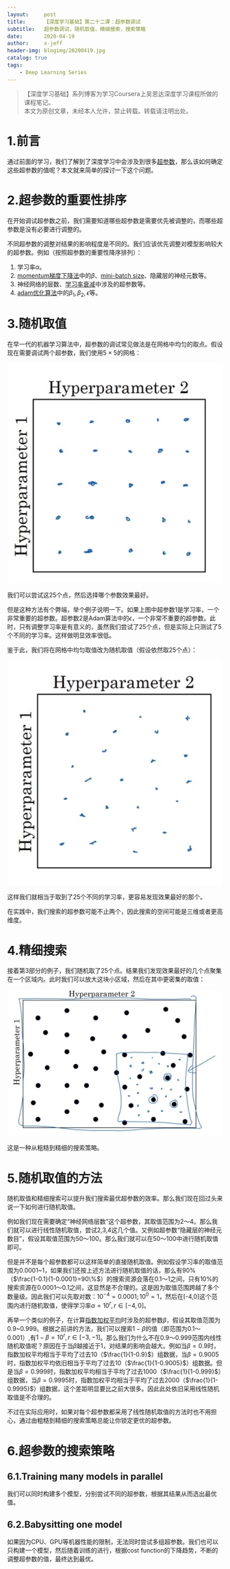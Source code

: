 ```yaml
---
layout:     post
title:      【深度学习基础】第二十二课：超参数调试
subtitle:   超参数调试，随机取值，精细搜索，搜索策略
date:       2020-04-19
author:     x-jeff
header-img: blogimg/20200419.jpg
catalog: true
tags:
    - Deep Learning Series
---
```

>【深度学习基础】系列博客为学习Coursera上吴恩达深度学习课程所做的课程笔记。  
>本文为原创文章，未经本人允许，禁止转载。转载请注明出处。

# 1.前言

通过前面的学习，我们了解到了深度学习中会涉及到很多[超参数](http://shichaoxin.com/2019/08/11/深度学习基础-第一课-从KNN到深度学习/)，那么该如何确定这些超参数的值呢？本文就来简单的探讨一下这个问题。

# 2.超参数的重要性排序

在开始调试超参数之前，我们需要知道哪些超参数是需要优先被调整的，而哪些超参数是没有必要进行调整的。

不同超参数的调整对结果的影响程度是不同的。我们应该优先调整对模型影响较大的超参数。例如（按照超参数的重要性降序排列）：

1. 学习率$\alpha$。
2. [momentum梯度下降法](http://shichaoxin.com/2020/03/05/深度学习基础-第十七课-Momentum梯度下降法/)中的$\beta$、[mini-batch size](http://shichaoxin.com/2020/02/20/深度学习基础-第十五课-mini-batch梯度下降法/)、隐藏层的神经元数等。
3. 神经网络的层数、[学习率衰减](http://shichaoxin.com/2020/03/23/深度学习基础-第二十课-学习率衰减/)中涉及的超参数等。
4. [adam优化算法](http://shichaoxin.com/2020/03/19/深度学习基础-第十九课-Adam优化算法/)中的$\beta_1,\beta_2,\epsilon$等。

# 3.随机取值

在早一代的机器学习算法中，超参数的调试常见做法是在网格中均匀的取点。假设现在需要调试两个超参数，我们使用$5\times 5$的网格：

![](https://github.com/x-jeff/BlogImage/raw/master/DeepLearningSeries/Lesson22/22x1.png)

我们可以尝试这25个点，然后选择哪个参数效果最好。

但是这种方法有个弊端，举个例子说明一下。如果上图中超参数1是学习率，一个非常重要的超参数。超参数2是Adam算法中的$\epsilon$，一个非常不重要的超参数。此时，只有调整学习率是有意义的，虽然我们尝试了25个点，但是实际上只测试了5个不同的学习率。这样做明显效率很低。

鉴于此，我们将在网格中均匀取值改为随机取值（假设依然取25个点）：

![](https://github.com/x-jeff/BlogImage/raw/master/DeepLearningSeries/Lesson22/22x2.png)

这样我们就相当于取到了25个不同的学习率，更容易发现效果最好的那个。

在实践中，我们搜索的超参数可能不止两个，因此搜索的空间可能是三维或者更高维度。

# 4.精细搜索

接着第3部分的例子，我们随机取了25个点。结果我们发现效果最好的几个点聚集在一个区域内。此时我们可以放大这块小区域，然后在其中更密集的取值：

![](https://github.com/x-jeff/BlogImage/raw/master/DeepLearningSeries/Lesson22/22x3.png)

这是一种从粗糙到精细的搜索策略。

# 5.随机取值的方法

随机取值和精细搜索可以提升我们搜索最优超参数的效率。那么我们现在回过头来说一下如何进行随机取值。

例如我们现在需要确定“神经网络层数”这个超参数，其取值范围为2～4。那么我们就可以进行线性随机取值，尝试2,3,4这几个值。又例如超参数“隐藏层的神经元数目”，假设其取值范围为50～100。那么我们就可以在50～100中进行随机取值即可。

但是并不是每个超参数都可以这样简单的直接随机取值。例如假设学习率的取值范围为0.0001~1，如果我们还按上述方法进行随机取值的话，那么有90%（$\frac{1-0.1}{1-0.0001}=90\%$）的搜索资源会落在0.1～1之间，只有10%的搜索资源在0.0001～0.1之间，这显然是不合理的。这是因为取值范围跨越了多个数量级。因此我们可以先取对数：$10^{-4}=0.0001;10^0=1$，然后在[-4,0]这个范围内进行随机取值，使得学习率$\alpha=10^r,r\in [-4,0]$。

再举一个类似的例子，在计算[指数加权平均](http://shichaoxin.com/2020/02/25/深度学习基础-第十六课-指数加权平均/)时涉及的超参数$\beta$，假设其取值范围为0.9~0.999。根据之前讲的方法，我们可以搜索$1-\beta$的值（即范围为0.1～0.001）,有$1-\beta=10^r,r\in [-3,-1]$。那么我们为什么不在0.9～0.999范围内线性随机取值呢？原因在于当$\beta$越接近于1，对结果的影响会越大。例如当$\beta=0.9$时，指数加权平均相当于平均了过去10（$\frac{1}{1-0.9}$）组数据，当$\beta=0.9005$时，指数加权平均依旧相当于平均了过去10（$\frac{1}{1-0.9005}$）组数据。但是当$\beta=0.999$时，指数加权平均相当于平均了过去1000（$\frac{1}{1-0.999}$）组数据，当$\beta=0.9995$时，指数加权平均相当于平均了过去2000（$\frac{1}{1-0.9995}$）组数据，这个差距明显要比之前大很多。因此此处依旧采用线性随机取值是不合理的。

不过在实际应用时，如果对每个超参数都采用了线性随机取值的方法时也不用担心，通过由粗糙到精细的搜索策略总能让你锁定更优的超参数。

# 6.超参数的搜索策略

## 6.1.Training many models in parallel

我们可以同时构建多个模型，分别尝试不同的超参数，根据其结果从而选出最优值。

## 6.2.Babysitting one model

如果因为CPU、GPU等机器性能的限制，无法同时尝试多组超参数。我们也可以只构建一个模型，然后随着训练的进行，根据cost function的下降趋势，不断的调整超参数的值，最终达到最优。
